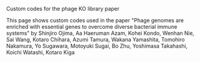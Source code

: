 Custom codes for the phage KO library paper


This page shows custom codes used in the paper "Phage genomes are enriched with essential genes to overcome diverse bacterial immune systems" by Shinjiro Ojima, Aa Haeruman Azam, Kohei Kondo, Wenhan Nie, Sai Wang, Kotaro Chihara, Azumi Tamura, Wakana Yamashita, Tomohiro Nakamura, Yo Sugawara, Motoyuki Sugai, Bo Zhu, Yoshimasa Takahashi, Koichi Watashi, Kotaro Kiga

